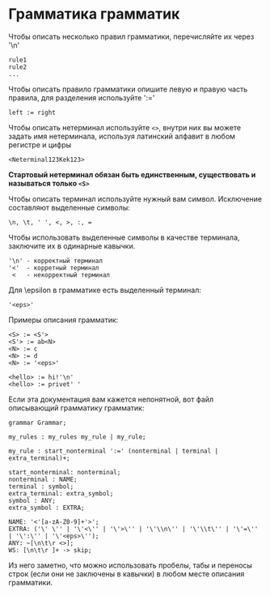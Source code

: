 # Грамматика грамматик

Чтобы описать несколько правил грамматики, перечисляйте их
через '\n'

```
rule1 
rule2
...
```

Чтобы описать правило грамматики опишите левую и правую часть правила,
для разделения используйте ':='
```
left := right 
```

Чтобы описать нетерминал используйте ```<>```, внутри 
них вы можете задать имя нетерминала, используя латинский алфавит
в любом регистре и цифры
```
<Neterminal123Kek123>
```

**Стартовый нетерминал обязан быть единственным, существовать и называться только 
`<S>`**

Чтобы описать терминал используйте нужный вам символ.
Исключение составляют выделенные символы: 
```$xslt
\n, \t, ' ', <, >, :, =  
```
Чтобы использовать выделенные символы в качестве терминала, заключите их в одинарные кавычки.
```$xslt
'\n' - корректный терминал
'<'  - корретный терминал
 <   - некорректный терминал 
```

Для \epsilon в грамматике есть выделенный терминал:
```$xslt
'<eps>'
```

Примеры описания грамматик:
```
<S> := <S'>
<S'> := ab<N>
<N> := c
<N> := d
<N> := '<eps>'
```

```
<hello> := hi!'\n'
<hello> := privet' '
```

Если эта документация вам кажется непонятной, 
вот файл описывающий грамматику грамматик:
```
grammar Grammar;

my_rules : my_rules my_rule | my_rule;

my_rule : start_nonterminal ':=' (nonterminal | terminal | extra_terminal)+;

start_nonterminal: nonterminal;
nonterminal : NAME;
terminal : symbol;
extra_terminal: extra_symbol;
symbol : ANY;
extra_symbol : EXTRA;

NAME: '<'[a-zA-Z0-9]+'>';
EXTRA: ('\' \'' | '\'<\'' | '\'>\'' | '\'\\n\'' | '\'\\t\'' | '\'=\'' | '\':\'' | '\'<eps>\'');
ANY: ~[\n\t\r <>];
WS: [\n\t\r ]+ -> skip;

```

Из него заметно, что можно использовать пробелы, табы и 
переносы строк (если они не заключены в кавычки) в любом месте описания грамматики.
